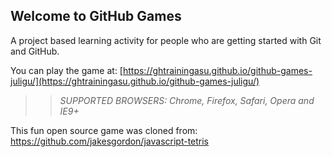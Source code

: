 ## Welcome to GitHub Games

A project based learning activity for people who are getting started with Git and GitHub.

You can play the game at: [https://ghtrainingasu.github.io/github-games-juligu/](https://ghtrainingasu.github.io/github-games-juligu/)

>> _*SUPPORTED BROWSERS*: Chrome, Firefox, Safari, Opera and IE9+_

This fun open source game was cloned from: https://github.com/jakesgordon/javascript-tetris
